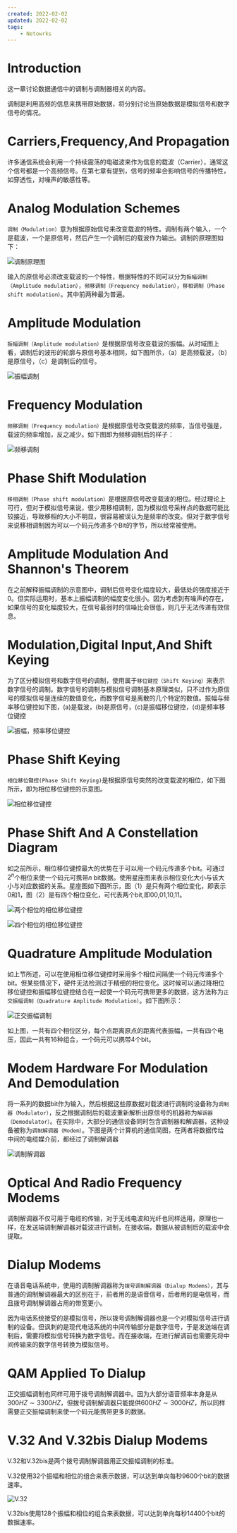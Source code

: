 ```yaml
---
created: 2022-02-02
updated: 2022-02-02
tags:
    - Netowrks
---
```


# Introduction

这一章讨论数据通信中的调制与调制器相关的内容。

调制是利用高频的信息来携带原始数据，将分别讨论当原始数据是模拟信号和数字信号的情况。

# Carriers,Frequency,And Propagation

许多通信系统会利用一个持续震荡的电磁波来作为信息的载波（Carrier），通常这个信号都是一个高频信号。在第七章有提到，信号的频率会影响信号的传播特性，如穿透性，对噪声的敏感性等。

# Analog Modulation Schemes

`调制（Modulation）`意为根据原始信号来改变载波的特性。调制有两个输入，一个是载波，一个是原信号，然后产生一个调制后的载波作为输出。调制的原理图如下：

![调制原理图](assets/CNI-Chapter10-Notes/2019-12-07-23-21-31.png)

输入的原信号必须改变载波的一个特性，根据特性的不同可以分为`振幅调制（Amplitude modulation）`，`频移调制（Frequency modulation）`，`移相调制（Phase shift modulation）`。其中前两种最为普遍。

# Amplitude Modulation

`振幅调制（Amplitude modulation）`是根据原信号改变载波的振幅。从时域图上看，调制后的波形的轮廓与原信号基本相同，如下图所示，（a）是高频载波，（b）是原信号，（c）是调制后的信号。

![振幅调制](assets/CNI-Chapter10-Notes/2019-12-07-23-28-45.png)

# Frequency Modulation

`频移调制（Frequency modulation）`是根据原信号改变载波的频率，当信号强是，载波的频率增加，反之减少。如下图即为频移调制后的样子：

![频移调制](assets/CNI-Chapter10-Notes/2019-12-07-23-36-37.png)

# Phase Shift Modulation

`移相调制（Phase shift modulation）`是根据原信号改变载波的相位。经过理论上可行，但对于模拟信号来说，很少用移相调制，因为模拟信号采样点的数据可能比较接近，导致移相的大小不明显，很容易被误认为是频率的改变。但对于数字信号来说移相调制因为可以一个码元传递多个Bit的字节，所以经常被使用。

# Amplitude Modulation And Shannon's Theorem

在之前解释振幅调制的示意图中，调制后信号变化幅度较大，最低处的强度接近于0。但实际运用时，基本上振幅调制的幅度变化很小。因为考虑到有噪声的存在，如果信号的变化幅度较大，在信号最弱时的信噪比会很低，则几乎无法传递有效信息。

# Modulation,Digital Input,And Shift Keying

为了区分模拟信号和数字信号的调制，使用属于`移位键控（Shift Keying）`来表示数字信号的调制。数字信号的调制与模拟信号调制基本原理类似，只不过作为原信号的模拟信号是连续的数值变化，而数字信号是离散的几个特定的数值。振幅与频率移位键控如下图，(a)是载波，(b)是原信号，(c)是振幅移位键控，(d)是频率移位键控

![振幅，频率移位键控](assets/CNI-Chapter10-Notes/2019-12-08-00-05-53.png)

# Phase Shift Keying

`相位移位键控(Phase Shift Keying)`是根据原信号突然的改变载波的相位，如下图所示，即为相位移位键控的示意图。

![相位移位键控](assets/CNI-Chapter10-Notes/2019-12-08-00-11-28.png)

# Phase Shift And A Constellation Diagram

如之前所示，相位移位键控最大的优势在于可以用一个码元传递多个bit。可通过$2^n$个相位来使一个码元可携带$n$ bit数据。使用星座图来表示相位变化大小与该大小与对应数据的关系。星座图如下图所示，图（1）是只有两个相位变化，即表示0和1，图（2）是有四个相位变化，可代表两个bit,即00,01,10,11。

![两个相位的相位移位键控](assets/CNI-Chapter10-Notes/2019-12-08-00-18-17.png)

![四个相位的相位移位键控](assets/CNI-Chapter10-Notes/2019-12-08-00-18-54.png)

# Quadrature Amplitude Modulation

如上节所述，可以在使用相位移位键控时采用多个相位间隔使一个码元传递多个bit。但某些情况下，硬件无法检测过于精细的相位变化。这时候可以通过降相位移位键控和振幅移位键控结合在一起使一个码元可携带更多的数据，这方法称为`正交振幅调制（Quadrature Amplitude Modulation）`。如下图所示：

![正交振幅调制](assets/CNI-Chapter10-Notes/2019-12-08-10-04-32.png)

如上图，一共有四个相位区分，每个点距离原点的距离代表振幅，一共有四个电压，因此一共有16种组合，一个码元可以携带4个bit。

# Modem Hardware For Modulation And Demodulation

将一系列的数据bit作为输入，然后根据这些原数据对载波进行调制的设备称为`调制器（Modulator）`，反之根据调制后的载波重新解析出原信号的机器称为`解调器（Demodulator）`。在实际中，大部分的通信设备同时包含调制器和解调器，这种设备被称为`调制解调器（Modem）`。下图是两个计算机的通信简图，在两者将数据传给中间的电缆媒介前，都经过了调制解调器

![调制解调器](assets/CNI-Chapter10-Notes/2019-12-08-10-13-14.png)

# Optical And Radio Frequency Modems

调制解调器不仅可用于电缆的传输，对于无线电波和光纤也同样适用，原理也一样，在发送端调制解调器对载波进行调制，在接收端，数据从被调制后的载波中会提取。

# Dialup Modems

在语音电话系统中，使用的调制解调器称为`拨号调制解调器（Dialup Modems）`，其与普通的调制解调器最大的区别在于，前者用的是语音信号，后者用的是电信号，而且拨号调制解调器占用的带宽更小。

因为电话系统接受的是模拟信号，所以拨号调制解调器也是一个对模拟信号进行调制的设备。但讽刺的是现代电话系统的中间传输部分是数字信号，于是发送端在调制后，需要将模拟信号转换为数字信号。而在接收端，在进行解调前也需要先将中间传输来的数字信号转换为模拟信号。

# QAM Applied To Dialup

正交振幅调制也同样可用于拨号调制解调器中。因为大部分语音频率本身是从$300HZ\sim 3300HZ$，但拨号调制解调器只能提供$600HZ\sim 3000HZ$，所以同样需要正交振幅调制来使一个码元能携带更多的数据。

# V.32 And V.32bis Dialup Modems

V.32和V.32bis是两个拨号调制解调器用正交振幅调制的标准。

V.32使用32个振幅和相位的组合来表示数据，可以达到单向每秒9600个bit的数据速率。

![V.32](assets/CNI-Chapter10-Notes/2019-12-08-10-28-37.png)

V.32bis使用128个振幅和相位的组合来表数据，可以达到单向每秒14400个bit的数据速率。

